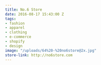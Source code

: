 ```yaml
---
title: No.6 Store
date: 2016-08-17 15:43:00 Z
tags:
- fashion
- apparel
- clothing
- e-commerce
- shopify
- design
image: "/uploads/64%20-%20no6store@2x.jpg"
store-link: http://no6store.com
---
```


